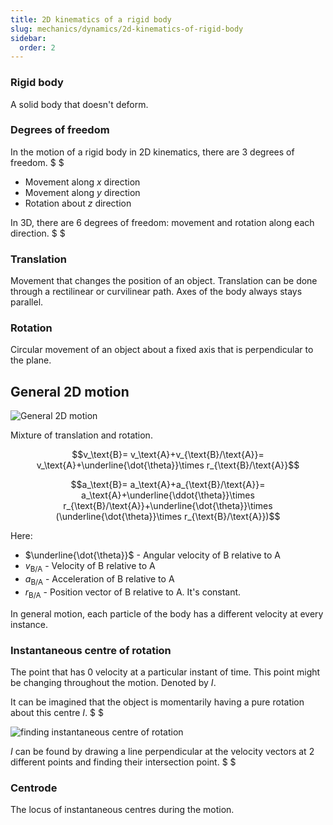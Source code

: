 ```yaml
---
title: 2D kinematics of a rigid body
slug: mechanics/dynamics/2d-kinematics-of-rigid-body
sidebar:
  order: 2
---
```


### Rigid body

A solid body that doesn't deform.

### Degrees of freedom

In the motion of a rigid body in 2D kinematics, there are $3$ degrees of
freedom. $ $

- Movement along $x$ direction
- Movement along $y$ direction
- Rotation about $z$ direction

In 3D, there are $6$ degrees of freedom: movement and rotation along each
direction. $ $

### Translation

Movement that changes the position of an object. Translation can be done through
a rectilinear or curvilinear path. Axes of the body always stays parallel.

### Rotation

Circular movement of an object about a fixed axis that is perpendicular to the
plane.

## General 2D motion

![General 2D motion](/mechanics/dynamics/general-2d-motion.jpg)

Mixture of translation and rotation.

```math
v_\text{B}=
v_\text{A}+v_{\text{B}/\text{A}}=
v_\text{A}+\underline{\dot{\theta}}\times r_{\text{B}/\text{A}}
```

```math
a_\text{B}=
a_\text{A}+a_{\text{B}/\text{A}}=
a_\text{A}+\underline{\ddot{\theta}}\times r_{\text{B}/\text{A}}+\underline{\dot{\theta}}\times (\underline{\dot{\theta}}\times r_{\text{B}/\text{A}})
```

Here:

- $\underline{\dot{\theta}}$ - Angular velocity of $\text{B}$ relative to
  $\text{A}$
- $v_{\text{B}/\text{A}}$ - Velocity of $\text{B}$ relative to $\text{A}$
- $a_{\text{B}/\text{A}}$ - Acceleration of $\text{B}$ relative to $\text{A}$
- $r_{\text{B}/\text{A}}$ - Position vector of $\text{B}$ relative to
  $\text{A}$. It's constant.

In general motion, each particle of the body has a different velocity at every
instance.

### Instantaneous centre of rotation

The point that has $0$ velocity at a particular instant of time. This point
might be changing throughout the motion. Denoted by $I$.

It can be imagined that the object is momentarily having a pure rotation about
this centre $I$. $ $

![finding instantaneous centre of rotation](/mechanics/dynamics/finding-instantaneous-centre-of-rotation.jpg)

$I$ can be found by drawing a line perpendicular at the velocity vectors at 2
different points and finding their intersection point. $ $

### Centrode

The locus of instantaneous centres during the motion.
